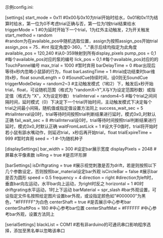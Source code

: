 示例config.ini:

[settings]
start_mode = 0x11
#0x00与0x10为trial开始时给水，0x01和0x11为结算时给水，第一位为0不考虑trial正确与否，第一位为1按trial结果给水
triggerMode = 1
#0为延时开始下一个trial，1为红外主动触发，2为开关触发
start_method = random         
#random为在available_pos中随机选取位置，assign为按照assign_pos开始trial
assign_pos = 75..
#int 指定角度0-360，".."表示后续均指定为此角度
available_pos = 120,240
#从0-359映射到所有display_pixels
pump_pos = 0,1
#每个available_pos对应的泵的编号
lick_pos = 0,1
#每个available_pos对应的的TouchPannel编号
max_trial = 1000
#暂时弃用
barDelayTime = 0
#bar出现后等待x秒内忽略小鼠舔的行为，float
barLastingTime = 1
#trial成功结束时bar维持x秒，float
soundLength = 0
#SoundCue持续时间，设0则无SoundCue
triggerModeDelay = random2~3
#主动触发模式（1和2）下，触发后x秒开始trial，float，可设随机范围（格式为 "randomX~Y",X与Y为设定范围秒数）或指定值（格式为 "X"，X为设定秒数）
trialInterval = random4~5
#每个trial之间间隔时间，延时模式（0）下决定下一个trial开始时间，主动触发模式下决定每个trial之间最小间隔，随机值或指定值设置方法同上
success_wait_sec = 5  
#trialInterval设0时，trial等待时间按照trial判断结果进行延时，模式0x0_时默认正确
fail_wait_sec = 8
#trialInterval设0时，trial等待时间按照trial判断结果进行延时，模式0x0_时默认正确
waitFromLastLick = 1
#设大于0值时，trial将开始时若小鼠有舔水嘴动作，则延迟trial，x秒后再开始trial，float
trialExpireTime = 999
#暂时弃用
seed = -1
#-1为随机种子


[displaySettings]
bar_width = 300
#设定bar展示宽度
displayPixels = 2048
#屏幕水平像素数
isRing = true
#是否环形屏

[barSettings]
isDriftgrating = true
#展示视觉刺激是否为drift，若是则按照以下几个参数设定，否则按照bar_material设定bar外观
isCircleBar = false
#展示bar是否为圆形
speed = 0.5
frequency = 4
direction = right
#direction为left时，垂直bar向左运动，水平bar向上运动，为right时反之
horizontal = 1
#0时driftgrating水平运动，1时上下运动
barMaterial = spr_slash
#bar外观设置，可设指定文件名按照给定图片设置bar外观，或设指定颜色如"#000000"为黑色，"#FFFFFF"为白色
centerShaft = true
#是否展示中心参考bar
centerShaftPos = 180
#中心参考bar位置
centerShaftMat = #FFFFFF
#中心参考bar外观，设置方法同上

[serialSettings]
blackList = COM1
#若有非arduino的可通讯串口影响程序选择，添加至黑名单以忽略该串口
